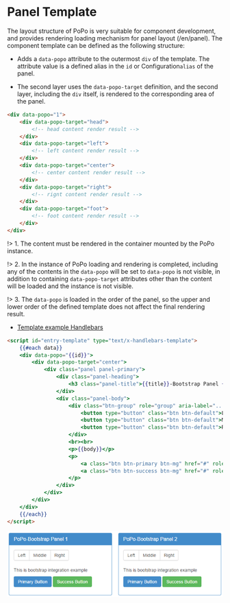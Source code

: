 # Panel Template

The layout structure of PoPo is very suitable for component development, and provides rendering loading mechanism for panel layout (/en/panel). The component template can be defined as the following structure:

- Adds a `data-popo` attribute to the outermost `div` of the template. The attribute value is a defined alias in the `id` or Configuration`alias` of the panel.

- The second layer uses the `data-popo-target` definition, and the second layer, including the `div` itself, is rendered to the corresponding area of the panel.

```html
<div data-popo="1">
    <div data-popo-target="head">
        <!-- head content render result -->
    </div>
    <div data-popo-target="left">
        <!-- left content render result -->
    </div>
    <div data-popo-target="center">
        <!-- center content render result -->
    </div>
    <div data-popo-target="right">
        <!-- rignt content render result -->
    </div>
    <div data-popo-target="foot">
        <!-- foot content render result -->
    </div>
</div>
```

!> 1. The content must be rendered in the container mounted by the PoPo instance.

!> 2. In the instance of PoPo loading and rendering is completed, including any of the contents in the `data-popo` will be set to `data-popo` is not visible, in addition to containing `data-popo-target` attributes other than the content will be loaded and the instance is not visible.

!> 3. The `data-popo` is loaded in the order of the panel, so the upper and lower order of the defined template does not affect the final rendering result.

- [Template example Handlebars](https://shunok.github.io/popo-example/examples/bootstrap.html ":ignore")

```html
<script id="entry-template" type="text/x-handlebars-template">
    {{#each data}}
    <div data-popo="{{id}}">
        <div data-popo-target="center">
            <div class="panel panel-primary">
                <div class="panel-heading">
                    <h3 class="panel-title">{{title}}-Bootstrap Panel {{id}}</h3>
                </div>
                <div class="panel-body">
                    <div class="btn-group" role="group" aria-label="...">
                        <button type="button" class="btn btn-default">Left</button>
                        <button type="button" class="btn btn-default">Middle</button>
                        <button type="button" class="btn btn-default">Right</button>
                    </div>
                    <br><br>
                    <p>{{body}}</p>
                    <p>
                        <a class="btn btn-primary btn-mg" href="#" role="button">Primary Button</a>
                        <a class="btn btn-success btn-mg" href="#" role="button">Success Button</a>
                    </p>
                </div>
            </div>
        </div>
    </div>
    {{/each}}
</script>
```

![Handlebars](../_images/integrate.png)